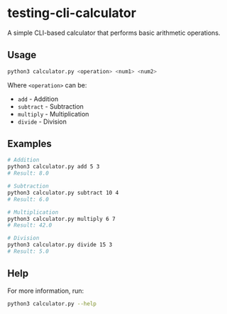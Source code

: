 # testing-cli-calculator

A simple CLI-based calculator that performs basic arithmetic operations.

## Usage

```bash
python3 calculator.py <operation> <num1> <num2>
```

Where `<operation>` can be:
- `add` - Addition
- `subtract` - Subtraction  
- `multiply` - Multiplication
- `divide` - Division

## Examples

```bash
# Addition
python3 calculator.py add 5 3
# Result: 8.0

# Subtraction
python3 calculator.py subtract 10 4
# Result: 6.0

# Multiplication
python3 calculator.py multiply 6 7
# Result: 42.0

# Division
python3 calculator.py divide 15 3
# Result: 5.0
```

## Help

For more information, run:
```bash
python3 calculator.py --help
```
